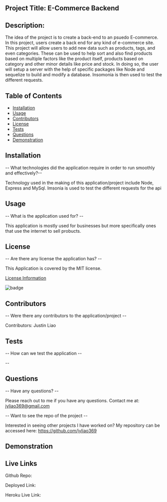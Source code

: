 ## Project Title: E-Commerce Backend

  ## Description:
  The idea of the project is to create a back-end to an psuedo E-commerce. In this project, users create a back end for any kind of e-commerce site. This project will allow users to add new data such as products, tags, and even categories. These can be used to help sort and also find products based on multiple factors like the product itself, products based on category and other minor details like price and stock. In doing so, the user will setup a server with the help of specific packages like Node and sequelize to build and modify a database. Insomonia is then used to test the different requests.

  ## Table of Contents
  * [Installation](#installation)
  * [Usage](#usage)
  * [Contributors](#contributors)
  * [License](#license)
  * [Tests](#tests)
  * [Questions](#questions)
  * [Demonstration](#demonstrations)
  
  ## Installation
  -- What technologies did the application require in order to run smoothly and effectively?--

  Technology used in the making of this application/project include Node, Express and MySql. Imsonia is used to test the different requests for the api

  ## Usage
  -- What is the application used for? --

  This application is mostly used for businesses but more specifically ones that use the internet to sell probucts.

  ## License
  -- Are there any license the application has? --

  This Application is covered by the MIT license.

  [License Information](https://opensource.org/licenses/MIT)

  ![badge](https://img.shields.io/static/v1?label=License&message=MIT&color=success)


  ## Contributors
  -- Were there any contributors to the application/project --

  Contributors: Justin Liao

  ## Tests
  -- How can we test the application --

  --

  ## Questions
  -- Have any questions? --

  Please reach out to me if you have any questions. Contact me at: jyliao369@gmail.com

  -- Want to see the repo of the project --

  Interested in seeing other projects I have worked on? My repository can be accessed here: 
  https://github.com/jyliao369



  ## Demonstration

  
  ## Live Links

  Github Repo:

  Deployed Link:

  Heroku Live Link: 

  